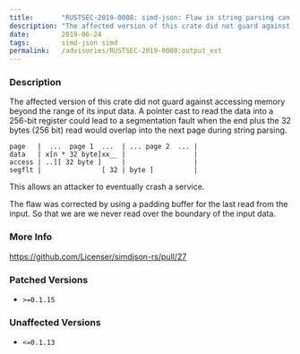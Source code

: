 ```yaml
---
title:       "RUSTSEC-2019-0008: simd-json: Flaw in string parsing can lead to crashes due to invalid memory access."
description: "The affected version of this crate did not guard against accessing memory beyond the range of its input data. A pointer cast to read the data into a 256bit register could lead to a segmentation fault when the end plus the 32 bytes 256 bit read would overlap into the next page during string parsing.  page   ... page 1 ...  ... page 2 ...  data   xn  32 bytexx           access  .. 32 byte              segflt          32  byte        This allows an attacker to eventually crash a service. The flaw was corrected by using a padding buffer for the last read from the input. So that we are we never read over the boundary of the input data."
date:        2019-06-24
tags:        simd-json simd
permalink:   /advisories/RUSTSEC-2019-0008:output_ext
---
```


### Description

The affected version of this crate did not guard against accessing memory
beyond the range of its input data. A pointer cast to read the data into
a 256-bit register could lead to a segmentation fault when the end plus
the 32 bytes (256 bit) read would overlap into the next page during string
parsing.

```
page   |  ...  page 1  ...  | ... page 2  ... |
data   | x[n * 32 byte]xx__ |                 |
access | ..][ 32 byte ]     |                 |
segflt |               [ 32 | byte ]          |
```

This allows an attacker to eventually crash a service.

The flaw was corrected by using a padding buffer for the last read from the
input. So that we are we never read over the boundary of the input data.

### More Info

<https://github.com/Licenser/simdjson-rs/pull/27>

### Patched Versions

- `>=0.1.15`



### Unaffected Versions

- `<=0.1.13`
